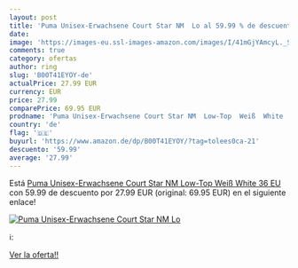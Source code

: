 ```yaml
---
layout: post
title: 'Puma Unisex-Erwachsene Court Star NM  Lo al 59.99 % de descuento'
date: 
image: 'https://images-eu.ssl-images-amazon.com/images/I/41mGjYAmcyL._SL200_.jpg'
comments: true
category: ofertas
author: ring
slug: 'B00T41EYOY-de'
actualPrice: 27.99 EUR
currency: EUR
price: 27.99
comparePrice: 69.95 EUR
prodname: 'Puma Unisex-Erwachsene Court Star NM  Low-Top  Weiß  White   36 EU'
country: 'de'
flag: '🇩🇪'
buyurl: 'https://www.amazon.de/dp/B00T41EYOY/?tag=tolees0ca-21'
descuento: '59.99'
average: '27.99'
---
```


Está [Puma Unisex-Erwachsene Court Star NM  Low-Top  Weiß  White   36 EU](https://www.amazon.de/dp/B00T41EYOY/?tag=tolees0ca-21) con 59.99 de descuento por 27.99 EUR (original: 69.95 EUR) en el siguiente enlace!

[![Puma Unisex-Erwachsene Court Star NM  Lo](https://images-eu.ssl-images-amazon.com/images/I/41mGjYAmcyL._SL200_.jpg)](https://www.amazon.de/dp/B00T41EYOY/?tag=tolees0ca-21)

ℹ️:


[Ver la oferta!!](https://www.amazon.de/dp/B00T41EYOY/?tag=tolees0ca-21)
